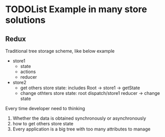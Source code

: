 # TODOList Example in many store solutions

## Redux
Traditional tree storage scheme, like below example

- store1
  - state
  - actions
  - reducer
- store2
  - get others store state: includes Root -> store1 -> getState
  - change othters store state: root dispatch/store1 reducer -> change state 


Every time developer need to thinking
1. Whether the data is obtained synchronously or asynchronously
2. how to get others store state
3. Every application is a big tree with too many attributes to manage

## 